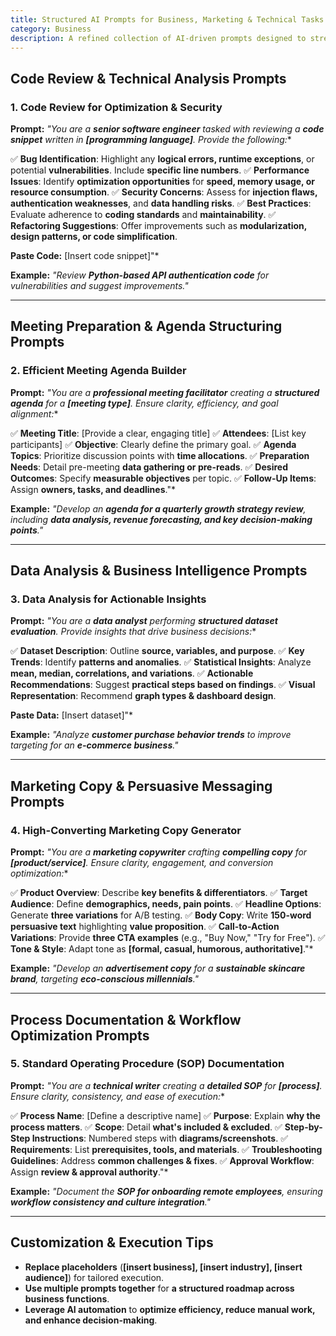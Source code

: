 ```yaml
---
title: Structured AI Prompts for Business, Marketing & Technical Tasks  
category: Business  
description: A refined collection of AI-driven prompts designed to streamline business workflows, enhance marketing strategies, optimize technical reviews, and improve data analysis efficiency.
---
```

## **Code Review & Technical Analysis Prompts**

### **1. Code Review for Optimization & Security**

**Prompt:**
*"You are a **senior software engineer** tasked with reviewing a **code snippet** written in **[programming language]**.
Provide the following:**

✅ **Bug Identification**: Highlight any **logical errors, runtime exceptions**, or potential **vulnerabilities**. Include **specific line numbers**.
✅ **Performance Issues**: Identify **optimization opportunities** for **speed, memory usage, or resource consumption**.
✅ **Security Concerns**: Assess for **injection flaws, authentication weaknesses**, and **data handling risks**.
✅ **Best Practices**: Evaluate adherence to **coding standards** and **maintainability**.
✅ **Refactoring Suggestions**: Offer improvements such as **modularization, design patterns, or code simplification**.

**Paste Code:** [Insert code snippet]"*

**Example:**
*"Review **Python-based API authentication code** for vulnerabilities and suggest improvements."*

---

## **Meeting Preparation & Agenda Structuring Prompts**

### **2. Efficient Meeting Agenda Builder**

**Prompt:**
*"You are a **professional meeting facilitator** creating a **structured agenda** for a **[meeting type]**.
Ensure clarity, efficiency, and goal alignment:**

✅ **Meeting Title**: [Provide a clear, engaging title]
✅ **Attendees**: [List key participants]
✅ **Objective**: Clearly define the primary goal.
✅ **Agenda Topics**: Prioritize discussion points with **time allocations**.
✅ **Preparation Needs**: Detail pre-meeting **data gathering or pre-reads**.
✅ **Desired Outcomes**: Specify **measurable objectives** per topic.
✅ **Follow-Up Items**: Assign **owners, tasks, and deadlines**."*

**Example:**
*"Develop an **agenda for a quarterly growth strategy review**, including **data analysis, revenue forecasting, and key decision-making points**."*

---

## **Data Analysis & Business Intelligence Prompts**

### **3. Data Analysis for Actionable Insights**

**Prompt:**
*"You are a **data analyst** performing **structured dataset evaluation**.
Provide insights that drive business decisions:**

✅ **Dataset Description**: Outline **source, variables, and purpose**.
✅ **Key Trends**: Identify **patterns and anomalies**.
✅ **Statistical Insights**: Analyze **mean, median, correlations, and variations**.
✅ **Actionable Recommendations**: Suggest **practical steps based on findings**.
✅ **Visual Representation**: Recommend **graph types & dashboard design**.

**Paste Data:** [Insert dataset]"*

**Example:**
*"Analyze **customer purchase behavior trends** to improve targeting for an **e-commerce business**."*

---

## **Marketing Copy & Persuasive Messaging Prompts**

### **4. High-Converting Marketing Copy Generator**

**Prompt:**
*"You are a **marketing copywriter** crafting **compelling copy** for **[product/service]**.
Ensure clarity, engagement, and conversion optimization:**

✅ **Product Overview**: Describe **key benefits & differentiators**.
✅ **Target Audience**: Define **demographics, needs, pain points**.
✅ **Headline Options**: Generate **three variations** for A/B testing.
✅ **Body Copy**: Write **150-word persuasive text** highlighting **value proposition**.
✅ **Call-to-Action Variations**: Provide **three CTA examples** (e.g., "Buy Now," "Try for Free").
✅ **Tone & Style**: Adapt tone as **[formal, casual, humorous, authoritative]**."*

**Example:**
*"Develop an **advertisement copy** for a **sustainable skincare brand**, targeting **eco-conscious millennials**."*

---

## **Process Documentation & Workflow Optimization Prompts**

### **5. Standard Operating Procedure (SOP) Documentation**

**Prompt:**
*"You are a **technical writer** creating a **detailed SOP** for **[process]**.
Ensure clarity, consistency, and ease of execution:**

✅ **Process Name**: [Define a descriptive name]
✅ **Purpose**: Explain **why the process matters**.
✅ **Scope**: Detail **what's included & excluded**.
✅ **Step-by-Step Instructions**: Numbered steps with **diagrams/screenshots**.
✅ **Requirements**: List **prerequisites, tools, and materials**.
✅ **Troubleshooting Guidelines**: Address **common challenges & fixes**.
✅ **Approval Workflow**: Assign **review & approval authority**."*

**Example:**
*"Document the **SOP for onboarding remote employees**, ensuring **workflow consistency and culture integration**."*

---

## **Customization & Execution Tips**

- **Replace placeholders** (**[insert business], [insert industry], [insert audience]**) for tailored execution.
- **Use multiple prompts together** for **a structured roadmap across business functions**.
- **Leverage AI automation** to **optimize efficiency, reduce manual work, and enhance decision-making**.

